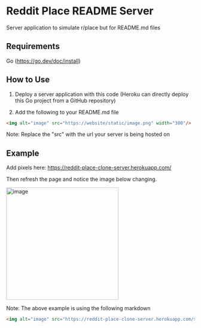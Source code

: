 # Reddit Place README Server

Server application to simulate r/place but for README.md files

## Requirements
Go (https://go.dev/doc/install)

## How to Use

1. Deploy a server application with this code (Heroku can directly deploy this Go project from a GitHub repository)

2. Add the following to your README.md file

```markdown
<img alt="image" src="https://website/static/image.png" width="300"/>
```

Note: Replace the "src" with the url your server is being hosted on

## Example

Add pixels here: https://reddit-place-clone-server.herokuapp.com/

Then refresh the page and notice the image below changing.

<img alt="image" src="https://reddit-place-clone-server.herokuapp.com/static/image.png" width="300"/> 

Note: The above example is using the following markdown
```markdown
<img alt="image" src="https://reddit-place-clone-server.herokuapp.com/static/image.png" width="300"/> 
```
